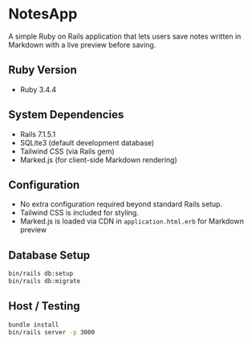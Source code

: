 # NotesApp

A simple Ruby on Rails application that lets users save notes written in Markdown with a live preview before saving.

## Ruby Version

- Ruby 3.4.4

## System Dependencies

- Rails 7.1.5.1
- SQLite3 (default development database)
- Tailwind CSS (via Rails gem)
- Marked.js (for client-side Markdown rendering)

## Configuration

- No extra configuration required beyond standard Rails setup.
- Tailwind CSS is included for styling.
- Marked.js is loaded via CDN in `application.html.erb` for Markdown preview

## Database Setup

```bash
bin/rails db:setup
bin/rails db:migrate
```
## Host / Testing
```bash
bundle install
bin/rails server -p 3000
```